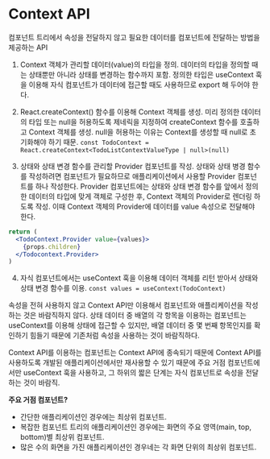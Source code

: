 # Context API

컴포넌트 트리에서 속성을 전달하지 않고 필요한 데이터를 컴포넌트에 전달하는 방법을 제공하는 API

1. Context 객체가 관리할 데이터(value)의 타입을 정의.
   데이터의 타입을 정의할 때는 상태뿐만 아니라 상태를 변경하는 함수까지 포함. 정의한 타입은 useContext 훅을 이용해 자식 컴포넌트가 데이터에 접근할 때도 사용하므로 export 해 두어야 한다.
2. React.createContext() 함수를 이용해 Context 객체를 생성.
   미리 정의한 데이터의 타입 또는 null을 허용하도록 제네릭을 지정하여 createContext 함수를 호출하고 Context 객체를 생성. null을 허용하는 이유는 Context를 생성할 때 null로 초기화해야 하기 때문.
   `const TodoContext = React.createContext<TodoListContextValueType | null>(null)`

3. 상태와 상태 변경 함수를 관리할 Provider 컴포넌트를 작성.
   상태와 상태 병경 함수를 작성하려면 컴포넌트가 필요하므로 애플리케이션에서 사용할 Provider 컴포넌트를 하나 작성한다. Provider 컴포넌트에는 상태와 상태 변경 함수를 앞에서 정의한 데이터의 타입에 맞게 객체로 구성한 후, Context 객체의 Provider로 렌더링 하도록 작성. 이때 Context 객체의 Provider에 데이터를 value 속성으로 전달해야 한다.

```jsx
return (
  <TodoContext.Provider value={values}>
    {props.children}
  </Todocontext.Provider>
)
```

4. 자식 컴포넌트에서는 useContext 훅을 이용해 데이터 객체를 리턴 받아서 상태와 상태 변경 함수를 이용.
   `const values = useContext(TodoContext)`

속성을 전혀 사용하지 않고 Context API만 이용해서 컴포넌트와 애플리케이션을 작성하는 것은 바람직하지 않다. 상태 데이터 중 배열의 각 항목을 이용하는 컴포넌트는 useContext를 이용해 상태에 접근할 수 있지만, 배열 데이터 중 몇 번째 항목인지를 확인하기 힘들기 때문에 기존처럼 속성을 사용하는 것이 바람직하다.

Context API를 이용하는 컴포넌트는 Context API에 종속되기 때문에 Context API를 사용하도록 개발된 애플리케이션에서만 재사용할 수 있기 때문에 주요 거점 컴포넌트에서만 useContext 훅을 사용하고, 그 하위의 짧은 단계는 자식 컴포넌트로 속성을 전달하는 것이 바람직.

**주요 거점 컴포넌트?**

- 간단한 애플리케이션인 경우에는 최상위 컴포넌트.
- 복잡한 컴포넌트 트리의 애플리케이션인 경우에는 화면의 주요 영역(main, top, bottom)별 최상위 컴포넌트.
- 많은 수의 화면을 가진 애플리케이션인 경우네는 각 화면 단위의 최상위 컴포넌트.

